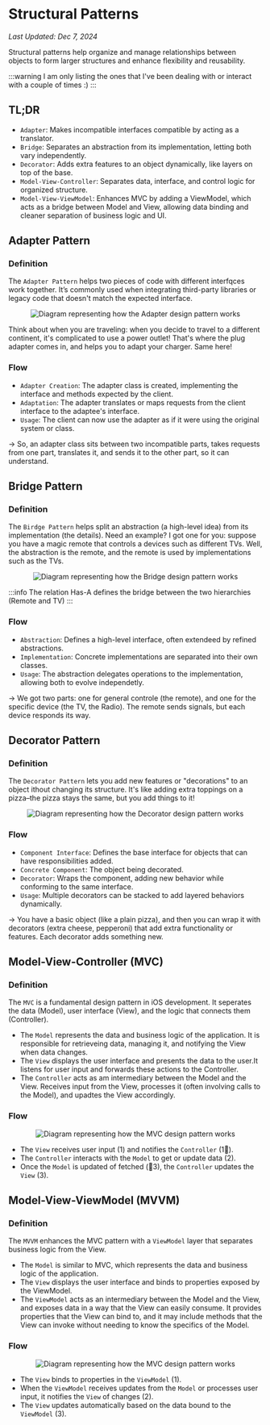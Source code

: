# Structural Patterns

*Last Updated: Dec 7, 2024*

Structural patterns help organize and manage relationships between objects to form larger structures and enhance flexibility and reusability.

:::warning
I am only listing the ones that I've been dealing with or interact with a couple of times :)
:::

## TL;DR
* `Adapter`: Makes incompatible interfaces compatible by acting as a translator.
* `Bridge`: Separates an abstraction from its implementation, letting both vary independently.
* `Decorator`: Adds extra features to an object dynamically, like layers on top of the base.
* `Model-View-Controller`: Separates data, interface, and control logic for organized structure.
* `Model-View-ViewModel`: Enhances MVC by adding a ViewModel, which acts as a bridge between Model and View, allowing data binding and cleaner separation of business logic and UI.

## Adapter Pattern
### Definition
The `Adapter Pattern` helps two pieces of code with different interfqces work together.
It’s commonly used when integrating third-party libraries or legacy code that doesn't match the expected interface.
<div style="display: flex; justify-content: center;">
<img src="/concepts/design-patterns/dp-adapter.png" alt="Diagram representing how the Adapter design pattern works" />
</div>

Think about when you are traveling: when you decide to travel to a different continent, it's complicated to use a power outlet! That's where the plug adapter comes in, and helps you to adapt your charger. Same here! 

### Flow
* `Adapter Creation`: The adapter class is created, implementing the interface and methods expected by the client.
* `Adaptation`: The adapter translates or maps requests from the client interface to the adaptee's interface.
* `Usage`: The client can now use the adapter as if it were using the original system or class.

-> So, an adapter class sits between two incompatible parts, takes requests from one part, translates it, and sends it to the other part, so it can understand.

## Bridge Pattern
### Definition 
The `Birdge Pattern` helps split an abstraction (a high-level idea) from its implementation (the details). 
Need an example? I got one for you: suppose you have a magic remote that controls a devices such as different TVs. Well, the abstraction is the remote, and the remote is used by implementations such as the TVs.

<div style="display: flex; justify-content: center;">
<img src="/concepts/design-patterns/dp-bridge.png" alt="Diagram representing how the Bridge design pattern works" />
</div>

:::info
The relation Has-A defines the bridge between the two hierarchies (Remote and TV)
:::

### Flow
* `Abstraction`: Defines a high-level interface, often extendeed by refined abstractions.
* `Implementation`: Concrete implementations are separated into their own classes.
* `Usage`: The abstraction delegates operations to the implementation, allowing both to evolve independetly.

-> We got two parts: one for general controle (the remote), and one for the specific device (the TV, the Radio). The remote sends signals, but each device responds its way.

## Decorator Pattern
### Definition 
The `Decorator Pattern` lets you add new features or "decorations" to an object ithout changing its structure.
It's like adding extra toppings on a pizza–the pizza stays the same, but you add things to it!

<div style="display: flex; justify-content: center;">
<img src="/concepts/design-patterns/dp-deco.png" alt="Diagram representing how the Decorator design pattern works" />
</div>

### Flow
* `Component Interface`: Defines the base interface for objects that can have responsibilities added.
* `Concrete Component`: The object being decorated.
* `Decorator`: Wraps the component, adding new behavior while conforming to the same interface.
* `Usage`: Multiple decorators can be stacked to add layered behaviors dynamically.

-> You have a basic object (like a plain pizza), and then you can wrap it with decorators (extra cheese, pepperoni) that add extra functionality or features. Each decorator adds something new.

## Model-View-Controller (MVC)
### Definition
The `MVC` is a fundamental design pattern in iOS development. 
It seperates the data (Model), user interface (View), and the logic that connects them (Controller).
* The `Model` represents the data and business logic of the application. It is responsible for retrieveing data, managing it, and notifying the View when data changes.
* The `View` displays the user interface and presents the data to the user.It listens for user input and forwards these actions to the Controller.
* The `Controller` acts as am intermediary between the Model and the View. Receives input from the View, processes it (often involving calls to the Model), and upadtes the View accordingly.

### Flow
<div style="display: flex; justify-content: center;">
<img src="/concepts/design-patterns/dp-mvc.png" alt="Diagram representing how the MVC design pattern works" />
</div>

* The `View` receives user input (1) and notifies the `Controller` (1🔔).
* The `Controller` interacts with the `Model` to get or update data (2). 
* Once the `Model` is updated of fetched (🔄3), the `Controller` updates the `View` (3).

## Model-View-ViewModel (MVVM)
### Definition
The `MVVM` enhances the MVC pattern with a `ViewModel` layer that separates business logic from the View.
* The `Model` is similar to MVC, which represents the data and business logic of the application.
* The `View` displays the user interface and binds to properties exposed by the ViewModel.
* The `ViewModel` acts as an intermediary between the Model and the View, and exposes data in a way that the View can easily consume. It provides properties that the View can bind to, and it may include methods that the View can invoke without needing to know the specifics of the Model.

### Flow
<div style="display: flex; justify-content: center;">
<img src="/concepts/design-patterns/dp-mvvm.png" alt="Diagram representing how the MVC design pattern works" />
</div>

* The `View` binds to properties in the `ViewModel` (1).
* When the `ViewModel` receives updates from the `Model` or processes user input, it notifies the `View` of changes (2).
* The `View` updates automatically based on the data bound to the `ViewModel` (3).
 